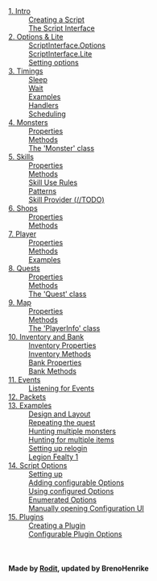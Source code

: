<dl>
<dt><a href="1 Intro">1. Intro</a></dt>
<dd>
    <a href="1 Intro#creating-a-script">Creating a Script</a><br>
    <a href="1 Intro#the-script-interface">The Script Interface</a>
</dd>
<dt><a href="2 Options and Lite">2. Options & Lite</a></dt>
<dd>
    <a href="2 Options and Lite#scriptinterface%23options">ScriptInterface.Options</a><br>
    <a href="2 Options and Lite#scriptinterface%23Lite">ScriptInterface.Lite</a><br>
    <a href="2 Options and Lite#setting-options">Setting options</a>
</dd>
<dt><a href="3 Timings and Handlers">3. Timings</a></dt>
<dd>
    <a href="3 Timings and Handlers#sleeping">Sleep</a><br>
    <a href="3 Timings and Handlers#waiting">Wait</a><br>
    <a href="3 Timings and Handlers#examples">Examples</a><br>
    <a href="3 Timings and Handlers#handlers">Handlers</a><br>
    <a href="3 Timings and Handlers#scheduling">Scheduling</a>
</dd>
<dt><a href="4 Monsters">4. Monsters</a><br></dt>
<dd>
    <a href="4 Monsters#properties">Properties</a><br>
    <a href="4 Monster#methods">Methods</a><br>
    <a href="4 Monsters#the-%27monster%27-class">The 'Monster' class</a>
</dd>
<dt><a href="5 Skills">5. Skills</a></dt>
<dd>
    <a href="5 Skills#properties">Properties</a><br>
    <a href="5 Skills#methods">Methods</a><br>
    <a href="5 Skills#skill-use-rules">Skill Use Rules</a><br>
    <a href="5 Skills#patterns">Patterns</a><br>
    <a href="5 Skills#skill-provider">Skill Provider (//TODO)</a>
<dd>
<dt><a href="6 Shops">6. Shops</a><br></dt>
<dd>
    <a href="6 Shops#properties">Properties</a><br>
    <a href="6 Shops#methods">Methods</a><br>
</dd>
<dt><a href="7 Player">7. Player</a><br></dt>
<dd>
    <a href="7 Player#properties">Properties</a><br>
    <a href="7 Player#methods">Methods</a><br>
    <a href="7 Player#examples">Examples</a>
</dd>
<dt><a href="8 Quests">8. Quests</a></dt>
<dd>
    <a href="8 Quests#properties">Properties</a><br>
    <a href="8 Quests#methods">Methods</a><br>
    <a href="8 Quests#the-%27quest%27-class">The 'Quest' class</a>
</dd>
<dt><a href="9 Map">9. Map</a><br></dt>
<dd>
    <a href="9 Map#properties">Properties</a><br>
    <a href="9 Map#methods">Methods</a><br>
    <a href="9 Map#the-%27playerinfo%27-class">The 'PlayerInfo' class</a>
</dd>
<dt><a href="10 Inventory and Bank">10. Inventory and Bank</a></dt>
<dd>
    <a href="10 Inventory and Bank#properties">Inventory Properties</a><br>
    <a href="10 Inventory and Bank#methods">Inventory Methods</a><br>
    <a href="10 Inventory and Bank#properties">Bank Properties</a><br>
    <a href="10 Inventory and Bank#methods">Bank Methods</a>
</dd>
<dt><a href="11 Events">11. Events</a><br></dt>
<dd>
    <a href="11 Events#listening-for-events">Listening for Events</a>
</dd>
<dt><a href="12 Packets">12. Packets</a></dt>
<dt><a href="13 Examples">13. Examples</a><br></dt>
<dd>
    <a href="13 Examples#design-and-layout">Design and Layout</a><br>
    <a href="13 Examples#repeating-the-quest">Repeating the quest</a><br>
    <a href="13 Examples#hunting-multiple-monsters">Hunting multiple monsters</a><br>
    <a href="13 Examples#hunting-for-multiple-items">Hunting for multiple items</a><br>
    <a href="13 Examples#setting-up-relogin">Setting up relogin</a><br>
    <a href="13 Examples#legion-fealty-1">Legion Fealty 1</a>
</dd>
<dt><a href="14 Script Options">14. Script Options</a></dt>
<dd>
    <a href="14 Script Options#setting-up">Setting up</a><br>
    <a href="14 Script Options#adding-configurable-options">Adding configurable Options</a><br>
    <a href="14 Script Options#using-configured-options">Using configured Options</a><br>
    <a href="14 Script Options#enumerated-options">Enumerated Options</a><br>
    <a href="14 Script Options#manually-opening-configuration-ui">Manually opening Configuration UI</a>
<dd>
<dt><a href="15 Plugins">15. Plugins</a></dt>
<dd>
    <a href="15 Plugins#creating-a-plugin">Creating a Plugin</a><br>
    <a href="15 Plugins#configurable-plugin-options">Configurable Plugin Options</a>
<dd>
</dl><br>

#### Made by [Rodit](rodit.github.io/Rbot-Scripts/), updated by BrenoHenrike